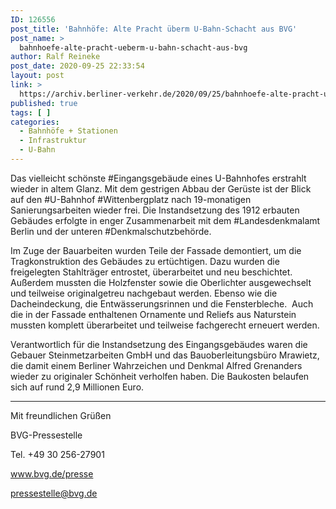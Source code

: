 ```yaml
---
ID: 126556
post_title: 'Bahnhöfe: Alte Pracht überm U-Bahn-Schacht aus BVG'
post_name: >
  bahnhoefe-alte-pracht-ueberm-u-bahn-schacht-aus-bvg
author: Ralf Reineke
post_date: 2020-09-25 22:33:54
layout: post
link: >
  https://archiv.berliner-verkehr.de/2020/09/25/bahnhoefe-alte-pracht-ueberm-u-bahn-schacht-aus-bvg/
published: true
tags: [ ]
categories:
  - Bahnhöfe + Stationen
  - Infrastruktur
  - U-Bahn
---
```

Das vielleicht schönste #Eingangsgebäude eines U-Bahnhofes erstrahlt wieder in altem Glanz. Mit dem gestrigen Abbau der Gerüste ist der Blick auf den #U-Bahnhof #Wittenbergplatz nach 19-monatigen Sanierungsarbeiten wieder frei. Die Instandsetzung des 1912 erbauten Gebäudes erfolgte in enger Zusammenarbeit mit dem #Landesdenkmalamt Berlin und der unteren #Denkmalschutzbehörde.

Im Zuge der Bauarbeiten wurden Teile der Fassade demontiert, um die Tragkonstruktion des Gebäudes zu ertüchtigen. Dazu wurden die freigelegten Stahlträger entrostet, überarbeitet und neu beschichtet. Außerdem mussten die Holzfenster sowie die Oberlichter ausgewechselt und teilweise originalgetreu nachgebaut werden. Ebenso wie die Dacheindeckung, die Entwässerungsrinnen und die Fensterbleche.  Auch die in der Fassade enthaltenen Ornamente und Reliefs aus Naturstein mussten komplett überarbeitet und teilweise fachgerecht erneuert werden.

Verantwortlich für die Instandsetzung des Eingangsgebäudes waren die Gebauer Steinmetzarbeiten GmbH und das Bauoberleitungsbüro Mrawietz, die damit einem Berliner Wahrzeichen und Denkmal Alfred Grenanders wieder zu originaler Schönheit verholfen haben. Die Baukosten belaufen sich auf rund 2,9 Millionen Euro.

-----

Mit freundlichen Grüßen

BVG-Pressestelle

Tel. +49 30 256-27901

<a href="http://www.bvg.de/presse" data-saferedirecturl="https://www.google.com/url?q=http://www.bvg.de/presse&amp;source=gmail&amp;ust=1601753699065000&amp;usg=AFQjCNHInh-3vWJ4HPEmQmX1JARfdVyVew">www.bvg.de/presse</a>

<a href="mailto:pressestelle@bvg.de">pressestelle@bvg.de</a>